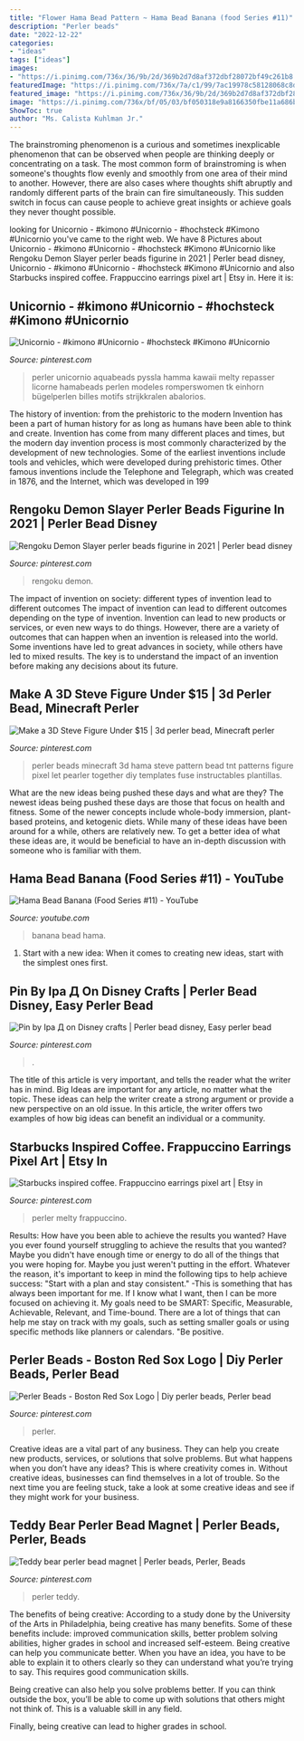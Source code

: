 ```yaml
---
title: "Flower Hama Bead Pattern ~ Hama Bead Banana (food Series #11)"
description: "Perler beads"
date: "2022-12-22"
categories:
- "ideas"
tags: ["ideas"]
images:
- "https://i.pinimg.com/736x/36/9b/2d/369b2d7d8af372dbf28072bf49c261b8.jpg"
featuredImage: "https://i.pinimg.com/736x/7a/c1/99/7ac19978c58128068c8d9308d655d731.jpg"
featured_image: "https://i.pinimg.com/736x/36/9b/2d/369b2d7d8af372dbf28072bf49c261b8.jpg"
image: "https://i.pinimg.com/736x/bf/05/03/bf050318e9a8166350fbe11a686b3d54.jpg"
ShowToc: true
author: "Ms. Calista Kuhlman Jr."
---
```



The brainstroming phenomenon is a curious and sometimes inexplicable phenomenon that can be observed when people are thinking deeply or concentrating on a task. The most common form of brainstroming is when someone's thoughts flow evenly and smoothly from one area of their mind to another. However, there are also cases where thoughts shift abruptly and randomly different parts of the brain can fire simultaneously. This sudden switch in focus can cause people to achieve great insights or achieve goals they never thought possible.

	

		
looking for Unicornio - #kimono #Unicornio - #hochsteck #Kimono #Unicornio you've came to the right web. We have 8 Pictures about Unicornio - #kimono #Unicornio - #hochsteck #Kimono #Unicornio like Rengoku Demon Slayer perler beads figurine in 2021 | Perler bead disney, Unicornio - #kimono #Unicornio - #hochsteck #Kimono #Unicornio and also Starbucks inspired coffee. Frappuccino earrings pixel art | Etsy in. Here it is:
		
    
## Unicornio - #kimono #Unicornio - #hochsteck #Kimono #Unicornio

<img loading=lazy src="https://i.pinimg.com/736x/7a/c1/99/7ac19978c58128068c8d9308d655d731.jpg" onerror="this.onerror=null;this.src='https://tse4.mm.bing.net/th?id=OIP.f2x5OwRJOV1wpp16hnX70AHaJ3&amp;pid=15.1';" alt="Unicornio - #kimono #Unicornio - #hochsteck #Kimono #Unicornio">

_Source: pinterest.com_

>perler unicornio aquabeads pyssla hamma kawaii melty repasser licorne hamabeads perlen modeles romperswomen tk einhorn bügelperlen billes motifs strijkkralen abalorios. 

	

The history of invention: from the prehistoric to the modern
Invention has been a part of human history for as long as humans have been able to think and create. Invention has come from many different places and times, but the modern day invention process is most commonly characterized by the development of new technologies. Some of the earliest inventions include tools and vehicles, which were developed during prehistoric times. Other famous inventions include the Telephone and Telegraph, which was created in 1876, and the Internet, which was developed in 199
    
## Rengoku Demon Slayer Perler Beads Figurine In 2021 | Perler Bead Disney

<img loading=lazy src="https://i.pinimg.com/736x/bf/05/03/bf050318e9a8166350fbe11a686b3d54.jpg" onerror="this.onerror=null;this.src='https://tse1.mm.bing.net/th?id=OIP.NB4GzBBN_ie6YGyA6ehHzgHaJ3&amp;pid=15.1';" alt="Rengoku Demon Slayer perler beads figurine in 2021 | Perler bead disney">

_Source: pinterest.com_

>rengoku demon. 

	

The impact of invention on society: different types of invention lead to different outcomes
The impact of invention can lead to different outcomes depending on the type of invention. Invention can lead to new products or services, or even new ways to do things. However, there are a variety of outcomes that can happen when an invention is released into the world. Some inventions have led to great advances in society, while others have led to mixed results. The key is to understand the impact of an invention before making any decisions about its future.

    
## Make A 3D Steve Figure Under $15 | 3d Perler Bead, Minecraft Perler

<img loading=lazy src="https://i.pinimg.com/736x/bb/61/c9/bb61c9059e10b255364c7c7c7103dec4--hama-perler-perler-beads.jpg" onerror="this.onerror=null;this.src='https://tse4.mm.bing.net/th?id=OIP.N-tlbVW32xdpR9E0IaEVfAHaDp&amp;pid=15.1';" alt="Make a 3D Steve Figure Under $15 | 3d perler bead, Minecraft perler">

_Source: pinterest.com_

>perler beads minecraft 3d hama steve pattern bead tnt patterns figure pixel let pearler together diy templates fuse instructables plantillas. 

	

What are the new ideas being pushed these days and what are they?
The newest ideas being pushed these days are those that focus on health and fitness. Some of the newer concepts include whole-body immersion, plant-based proteins, and ketogenic diets. While many of these ideas have been around for a while, others are relatively new. To get a better idea of what these ideas are, it would be beneficial to have an in-depth discussion with someone who is familiar with them.

    
## Hama Bead Banana (Food Series #11) - YouTube

<img loading=lazy src="http://i1.ytimg.com/vi/m1YVOfftjPI/maxresdefault.jpg" onerror="this.onerror=null;this.src='https://tse4.mm.bing.net/th?id=OIP.MjeNkuwzoLl9fGtjPCr9HAHaEK&amp;pid=15.1';" alt="Hama Bead Banana (Food Series #11) - YouTube">

_Source: youtube.com_

>banana bead hama. 

	

1. Start with a new idea: When it comes to creating new ideas, start with the simplest ones first.

    
## Pin By Іра Д On Disney Crafts | Perler Bead Disney, Easy Perler Bead

<img loading=lazy src="https://i.pinimg.com/736x/cb/ff/2b/cbff2be548a1d13ba3a58eb2c0cc534b.jpg" onerror="this.onerror=null;this.src='https://tse2.mm.bing.net/th?id=OIP.UA1OjPPfHW5cbi2Q2NQ3egHaJ4&amp;pid=15.1';" alt="Pin by Іра Д on Disney crafts | Perler bead disney, Easy perler bead">

_Source: pinterest.com_

>. 

	

The title of this article is very important, and tells the reader what the writer has in mind.
Big Ideas are important for any article, no matter what the topic. These ideas can help the writer create a strong argument or provide a new perspective on an old issue. In this article, the writer offers two examples of how big ideas can benefit an individual or a community.

    
## Starbucks Inspired Coffee. Frappuccino Earrings Pixel Art | Etsy In

<img loading=lazy src="https://i.pinimg.com/736x/f5/5c/e2/f55ce215c96e3ca8f8927e12342b6b1a.jpg" onerror="this.onerror=null;this.src='https://tse4.mm.bing.net/th?id=OIP.PGJCjBtMrbkngqt2pgg8_QHaJ3&amp;pid=15.1';" alt="Starbucks inspired coffee. Frappuccino earrings pixel art | Etsy in">

_Source: pinterest.com_

>perler melty frappuccino. 

	

Results: How have you been able to achieve the results you wanted?
Have you ever found yourself struggling to achieve the results that you wanted? Maybe you didn't have enough time or energy to do all of the things that you were hoping for. Maybe you just weren't putting in the effort. Whatever the reason, it's important to keep in mind the following tips to help achieve success: 
"Start with a plan and stay consistent." -This is something that has always been important for me. If I know what I want, then I can be more focused on achieving it. My goals need to be SMART: Specific, Measurable, Achievable, Relevant, and Time-bound. There are a lot of things that can help me stay on track with my goals, such as setting smaller goals or using specific methods like planners or calendars. 
"Be positive.

    
## Perler Beads - Boston Red Sox Logo | Diy Perler Beads, Perler Bead

<img loading=lazy src="https://i.pinimg.com/736x/36/9b/2d/369b2d7d8af372dbf28072bf49c261b8.jpg" onerror="this.onerror=null;this.src='https://tse1.mm.bing.net/th?id=OIP.tiqi4G4rZxfvh1QqKtCFgAHaJ3&amp;pid=15.1';" alt="Perler Beads - Boston Red Sox Logo | Diy perler beads, Perler bead">

_Source: pinterest.com_

>perler. 

	

Creative ideas are a vital part of any business. They can help you create new products, services, or solutions that solve problems. But what happens when you don’t have any ideas? This is where creativity comes in. Without creative ideas, businesses can find themselves in a lot of trouble. So the next time you are feeling stuck, take a look at some creative ideas and see if they might work for your business.

    
## Teddy Bear Perler Bead Magnet | Perler Beads, Perler, Beads

<img loading=lazy src="https://i.pinimg.com/736x/87/77/c7/8777c70f734da05d21bf9aa6d0505180--perler-beads-magnet.jpg" onerror="this.onerror=null;this.src='https://tse2.mm.bing.net/th?id=OIP.axbaS8zOXEuvuTsYekv0JwHaJ3&amp;pid=15.1';" alt="Teddy bear perler bead magnet | Perler beads, Perler, Beads">

_Source: pinterest.com_

>perler teddy. 

	

The benefits of being creative:
According to a study done by the University of the Arts in Philadelphia, being creative has many benefits. Some of these benefits include: improved communication skills, better problem solving abilities, higher grades in school and increased self-esteem.
Being creative can help you communicate better. When you have an idea, you have to be able to explain it to others clearly so they can understand what you’re trying to say. This requires good communication skills.

Being creative can also help you solve problems better. If you can think outside the box, you’ll be able to come up with solutions that others might not think of. This is a valuable skill in any field.

Finally, being creative can lead to higher grades in school.

